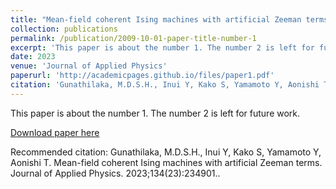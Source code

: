 ```yaml
---
title: "Mean-field coherent Ising machines with artificial Zeeman terms"
collection: publications
permalink: /publication/2009-10-01-paper-title-number-1
excerpt: 'This paper is about the number 1. The number 2 is left for future work.'
date: 2023
venue: 'Journal of Applied Physics'
paperurl: 'http://academicpages.github.io/files/paper1.pdf'
citation: 'Gunathilaka, M.D.S.H., Inui Y, Kako S, Yamamoto Y, Aonishi T. Mean-field coherent Ising machines with artificial Zeeman terms. Journal of Applied Physics. 2023;134(23):234901.'
---
```

This paper is about the number 1. The number 2 is left for future work.

[Download paper here](https://doi.org/10.1063/5.0176248)

Recommended citation: Gunathilaka, M.D.S.H., Inui Y, Kako S, Yamamoto Y, Aonishi T. Mean-field coherent Ising machines with artificial Zeeman terms. Journal of Applied Physics. 2023;134(23):234901..